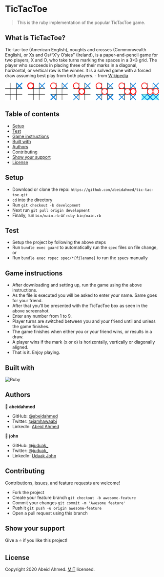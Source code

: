# TicTacToe

> This is the ruby implementation of the popular TicTacToe game.

## What is TicTacToe?

Tic-tac-toe (American English), noughts and crosses (Commonwealth English), or Xs and Os/“X’y O’sies” (Ireland), is a paper-and-pencil game for two players, X and O, who take turns marking the spaces in a 3×3 grid. The player who succeeds in placing three of their marks in a diagonal, horizontal, or vertical row is the winner. It is a solved game with a forced draw assuming best play from both players. - from [Wikipedia](https://en.wikipedia.org/wiki/Tic-tac-toe)

![TicTacToe game screenshot](https://github.com/abeidahmed/tic-tac-toe/blob/game-instructions/assets/screenshot.png)

## Table of contents

- [Setup](#setup)
- [Test](#test)
- [Game instructions](#game-instructions)
- [Built with](#built-with)
- [Authors](#authors)
- [Contributing](#contributing)
- [Show your support](#show-your-support)
- [License](#license)

## Setup

- Download or clone the repo: `https://github.com/abeidahmed/tic-tac-toe.git`
- `cd` into the directory
- Run `git checkout -b development`
- Next run `git pull origin development`
- Finally, run `bin/main.rb` or `ruby bin/main.rb`

## Test

- Setup the project by following the above steps
- Run `bundle exec guard` to automatically run the `spec` files on file change, or
- Run `bundle exec rspec spec/*{filename}` to run the `spec`s manually

## Game instructions

- After downloading and setting up, run the game using the above instructions.
- As the file is executed you will be asked to enter your name. Same goes for your friend.
- After that you'll be presented with the TicTacToe box as seen in the above screenshot.
- Enter any number from 1 to 9.
- Player turns are switched between you and your friend until and unless the game finishes.
- The game finishes when either you or your friend wins, or results in a draw.
- A player wins if the mark (x or o) is horizontally, vertically or diagonally aligned.
- That is it. Enjoy playing.

## Built with

![Ruby](https://img.shields.io/badge/ruby-%23CC342D.svg?&style=for-the-badge&logo=ruby&logoColor=white)

## Authors

👤 **abeidahmed**

- GitHub: [@abeidahmed](https://github.com/abeidahmed)
- Twitter: [@iamhawaabi](https://twitter.com/iamhawaabi)
- LinkedIn: [Abeid Ahmed](https://www.linkedin.com/in/abeid-ahmed-b21882172/)

👤 **john**

- GitHub: [@juduak\_](https://github.com/udberg_)
- Twitter: [@juduak\_](https://twitter.com/juduak)
- LinkedIn: [Uduak John](https://www.linkedin.com/in/uduak-john-090059105)

## Contributing

Contributions, issues, and feature requests are welcome!

- Fork the project
- Create your feature branch `git checkout -b awesome-feature`
- Commit your changes `git commit -m 'Awesome feature'`
- Push it `git push -u origin awesome-feature`
- Open a pull request using this branch

## Show your support

Give a ⭐️ if you like this project!

## License

Copyright 2020 Abeid Ahmed. [MIT](https://github.com/abeidahmed/tic-tac-toe/blob/development/LICENSE) licensed.
